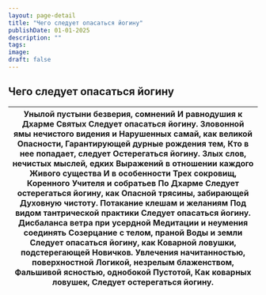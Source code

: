 ```yaml
---
layout: page-detail
title: "Чего следует опасаться йогину"
publishDate: 01-01-2025
description: ""
tags:
image:
draft: false
---
```


## Чего следует опасаться йогину
| Унылой пустыни безверия, сомнений  И равнодушия к Дхарме Святых  Следует опасаться йогину.  Зловонной ямы нечистого видения и  Нарушенных самай, как великой  Опасности,  Гарантирующей дурные рождения тем,  Кто в нее попадает, следует  Остерегаться йогину.  Злых слов, нечистых мыслей, едких  Выражений в отношении каждого  Живого существа  И в особенности Трех сокровищ,  Коренного Учителя и собратьев  По Дхарме  Следует остерегаться йогину, как  Опасной трясины, забирающей  Духовную чистоту.  Потакание клешам и желаниям  Под видом тантрической практики  Следует опасаться йогину.  Дисбаланса ветра при усердной  Медитации и неумения соединять  Созерцание с телом, праной  Воды и земли  Следует опасаться йогину, как  Коварной ловушки, подстерегающей  Новичков.  Увлечения начитанностью, поверхностной  Логикой, незрелым блаженством,  Фальшивой ясностью, однобокой  Пустотой,  Как коварных ловушек,  Следует остерегаться йогину. |
| ------------------------------------------------------------------------------------------------------------------------------------------------------------------------------------------------------------------------------------------------------------------------------------------------------------------------------------------------------------------------------------------------------------------------------------------------------------------------------------------------------------------------------------------------------------------------------------------------------------------------------------------------------------------------------------------------------------------------------------------------------------------------------------------------------------------------------------------------------------------------------------------------------------------------------------------------------------------- |
  
  

